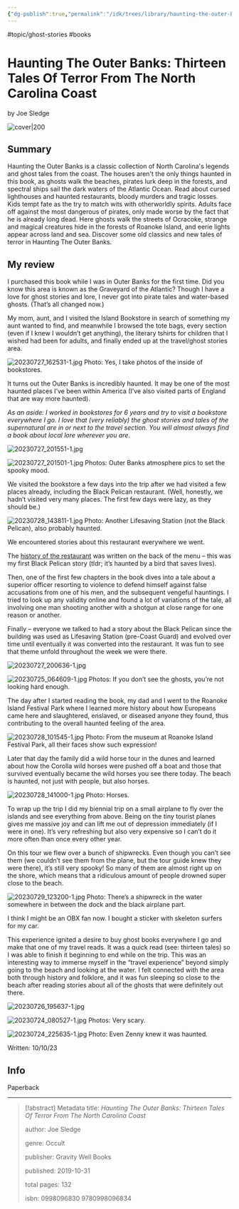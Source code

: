 ```yaml
---
{"dg-publish":true,"permalink":"/idk/trees/library/haunting-the-outer-banks/","created":"2024-12-14T13:04:28.018-05:00","updated":"2025-08-25T17:35:44.881-04:00"}
---
```


#topic/ghost-stories #books
# Haunting The Outer Banks: Thirteen Tales Of Terror From The North Carolina Coast
by Joe Sledge

![cover|200](https://target.scene7.com/is/image/Target/GUEST_d90d8e4b-4e4c-4262-99b0-bb434255aae4?wid=488&hei=488&fmt=pjpeg)

## Summary
Haunting the Outer Banks is a classic collection of North Carolina's legends and ghost tales from the coast. The houses aren't the only things haunted in this book, as ghosts walk the beaches, pirates lurk deep in the forests, and spectral ships sail the dark waters of the Atlantic Ocean. Read about cursed lighthouses and haunted restaurants, bloody murders and tragic losses. Kids tempt fate as the try to match wits with otherworldly spirits. Adults face off against the most dangerous of pirates, only made worse by the fact that he is already long dead. Here ghosts walk the streets of Ocracoke, strange and magical creatures hide in the forests of Roanoke Island, and eerie lights appear across land and sea. Discover some old classics and new tales of terror in Haunting The Outer Banks.

## My review
I purchased this book while I was in Outer Banks for the first time. Did you know this area is known as the Graveyard of the Atlantic? Though I have a love for ghost stories and lore, I never got into pirate tales and water-based ghosts. (That’s all changed now.)

My mom, aunt, and I visited the Island Bookstore in search of something my aunt wanted to find, and meanwhile I browsed the tote bags, every section (even if I knew I wouldn’t get anything), the literary tshirts for children that I wished had been for adults, and finally ended up at the travel/ghost stories area.

![20230727_162531-1.jpg](/img/user/idk/trees/library/attachments/20230727_162531-1.jpg)
Photo: Yes, I take photos of the inside of bookstores.

It turns out the Outer Banks is incredibly haunted. It may be one of the most haunted places I’ve been within America (I’ve also visited parts of England that are way more haunted).

_As an aside: I worked in bookstores for 6 years and try to visit a bookstore everywhere I go. I love that (very reliably) the ghost stories and tales of the supernatural are in or next to the travel section. You will almost always find a book about local lore wherever you are._

![20230727_201551-1.jpg](/img/user/idk/trees/library/attachments/20230727_201551-1.jpg)

![20230727_201501-1.jpg](/img/user/idk/trees/library/attachments/20230727_201501-1.jpg)
Photos: Outer Banks atmosphere pics to set the spooky mood.

We visited the bookstore a few days into the trip after we had visited a few places already, including the Black Pelican restaurant. (Well, honestly, we hadn’t visited very many places. The first few days were lazy, as they should be.)

![20230728_143811-1.jpg](/img/user/idk/trees/library/attachments/20230728_143811-1.jpg)
Photo: Another Lifesaving Station (not the Black Pelican), also probably haunted.

We encountered stories about this restaurant everywhere we went.

The [history of the restaurant](https://www.blackpelican.com/history/) was written on the back of the menu – this was my first Black Pelican story (tldr; it’s haunted by a bird that saves lives).

Then, one of the first few chapters in the book dives into a tale about a superior officer resorting to violence to defend himself against false accusations from one of his men, and the subsequent vengeful hauntings. I tried to look up any validity online and found a lot of variations of the tale, all involving one man shooting another with a shotgun at close range for one reason or another.

Finally – everyone we talked to had a story about the Black Pelican since the building was used as Lifesaving Station (pre-Coast Guard) and evolved over time until eventually it was converted into the restaurant. It was fun to see that theme unfold throughout the week we were there.

![20230727_200636-1.jpg](/img/user/idk/trees/library/attachments/20230727_200636-1.jpg)

![20230725_064609-1.jpg](/img/user/idk/trees/library/attachments/20230725_064609-1.jpg)
Photos: If you don’t see the ghosts, you’re not looking hard enough.

The day after I started reading the book, my dad and I went to the Roanoke Island Festival Park where I learned more history about how Europeans came here and slaughtered, enslaved, or diseased anyone they found, thus contributing to the overall haunted feeling of the area.

![20230728_101545-1.jpg](/img/user/idk/trees/library/attachments/20230728_101545-1.jpg)
Photo: From the museum at Roanoke Island Festival Park, all their faces show such expression!

Later that day the family did a wild horse tour in the dunes and learned about how the Corolla wild horses were pushed off a boat and those that survived eventually became the wild horses you see there today. The beach is haunted, not just with people, but also horses.

![20230728_141000-1.jpg](/img/user/idk/trees/library/attachments/20230728_141000-1.jpg)
Photo: Horses.

To wrap up the trip I did my biennial trip on a small airplane to fly over the islands and see everything from above. Being on the tiny tourist planes gives me massive joy and can lift me out of depression immediately (if I were in one). It’s very refreshing but also very expensive so I can’t do it more often than once every other year.

On this tour we flew over a bunch of shipwrecks. Even though you can’t see them (we couldn’t see them from the plane, but the tour guide knew they were there), it’s still very spooky! So many of them are almost right up on the shore, which means that a ridiculous amount of people drowned super close to the beach.

![20230729_123200-1.jpg](/img/user/idk/trees/library/attachments/20230729_123200-1.jpg)
Photo: There’s a shipwreck in the water somewhere in between the dock and the black airplane part.

I think I might be an OBX fan now. I bought a sticker with skeleton surfers for my car.

This experience ignited a desire to buy ghost books everywhere I go and make that one of my travel reads. It was a quick read (see: thirteen tales) so I was able to finish it beginning to end while on the trip. This was an interesting way to immerse myself in the “travel experience” beyond simply going to the beach and looking at the water. I felt connected with the area both through history and folklore, and it was fun sleeping so close to the beach after reading stories about all of the ghosts that were definitely out there.

![20230726_195637-1.jpg](/img/user/idk/trees/library/attachments/20230726_195637-1.jpg)

![20230724_080527-1.jpg](/img/user/idk/trees/library/attachments/20230724_080527-1.jpg)
Photos: Very scary.

![20230724_225635-1.jpg](/img/user/idk/trees/library/attachments/20230724_225635-1.jpg)
Photo: Even Zenny knew it was haunted.

Written: 10/10/23

## Info
Paperback

---

> [!abstract] Metadata
> title: *Haunting The Outer Banks: Thirteen Tales Of Terror From The North Carolina Coast*
> 
> author: Joe Sledge
> 
> genre: Occult
> 
> publisher: Gravity Well Books
> 
> published: 2019-10-31
> 
> total pages: 132
> 
> isbn: 0998096830 9780998096834
